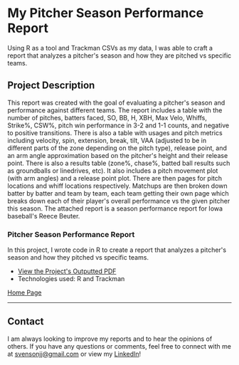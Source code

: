 # My Pitcher Season Performance Report

Using R as a tool and Trackman CSVs as my data, I was able to craft a report that analyzes a pitcher's season and how they are pitched vs specific teams.

## Project Description

This report was created with the goal of evaluating a pitcher's season and performance against different teams. The report includes a table with the number of pitches, batters faced, SO, BB, H, XBH, Max Velo, Whiffs, Strike%, CSW%, pitch win performance in 3-2 and 1-1 counts, and negative to positive transitions. There is also a table with usages and pitch metrics including velocity, spin, extension, break, tilt, VAA (adjusted to be in different parts of the zone depending on the pitch type), release point, and an arm angle approximation based on the pitcher's height and their release point. There is also a results table (zone%, chase%, batted ball results such as groundballs or linedrives, etc). It also includes a pitch movement plot (with arm angles) and a release point plot. There are then pages for pitch locations and whiff locations respectively. Matchups are then broken down batter by batter and team by team, each team getting their own page which breaks down each of their player's overall performance vs the given pitcher this season. The attached report is a season performance report for Iowa baseball's Reece Beuter.

### Pitcher Season Performance Report
In this project, I wrote code in R to create a report that analyzes a pitcher's season and how they pitched vs specific teams.

- [View the Project's Outputted PDF](https://github.com/jjsvenson/jj-svenson-baseball-analytics/blob/b93110708066af5d232d303e20f82fc33deb906e/Reece%20Beuter%20Season%20Performance%20Report.pdf)
- Technologies used: R and Trackman

[Home Page](index.md)

---

## Contact

I am always looking to improve my reports and to hear the opinions of others. If you have any questions or comments, feel free to connect with me at [svensonjj@gmail.com](mailto:svensonjj@gmail.com) or view my [LinkedIn](https://www.linkedin.com/in/john-jj-svenson/)!
